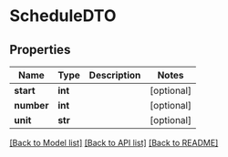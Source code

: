# ScheduleDTO

## Properties
Name | Type | Description | Notes
------------ | ------------- | ------------- | -------------
**start** | **int** |  | [optional] 
**number** | **int** |  | [optional] 
**unit** | **str** |  | [optional] 

[[Back to Model list]](../README.md#documentation-for-models) [[Back to API list]](../README.md#documentation-for-api-endpoints) [[Back to README]](../README.md)

